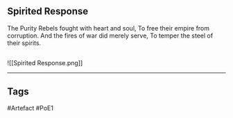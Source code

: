 ## Spirited Response
The Purity Rebels fought with heart and soul,
To free their empire from corruption.
And the fires of war did merely serve,
To temper the steel of their spirits.
##
![[Spirited Response.png]]

---
## Tags
#Artefact
#PoE1